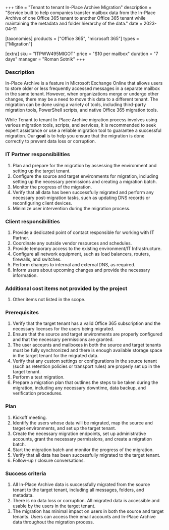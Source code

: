+++
title = "Tenant to tenant In-Place Archive Migration"
description = "Service built to help companies transfer mailbox data from the In-Place Archive of one Office 365 tenant to another Office 365 tenant while maintaining the metadata and folder hierarchy of the data."
date = 2023-04-11

[taxonomies]
products = ["Office 365", "microsoft 365"]
types = ["Migration"]

[extra]
sku = "ITPWW495MIGOT"
price = "$10 per mailbox"
duration = "7 days"
manager = "Roman Sotnik"
+++

### Description

In-Place Archive is a feature in Microsoft Exchange Online that allows users to store older or less frequently accessed messages in a separate mailbox in the same tenant. However, when organizations merge or undergo other changes, there may be a need to move this data to a different tenant. The migration can be done using a variety of tools, including third-party migration tools, PowerShell scripts, and native Office 365 migration tools. 

While Tenant to tenant In-Place Archive migration process involves using various migration tools, scripts, and services, it is recommended to seek expert assistance or use a reliable migration tool to guarantee a successful migration. Our **goal** is to help you ensure that the migration is done correctly to prevent data loss or corruption.

### IT Partner responsibilities 

1. Plan and prepare for the migration by assessing the environment and setting up the target tenant. 
2. Configure the source and target environments for migration, including setting up the necessary permissions and creating a migration batch. 
3. Monitor the progress of the migration. 
4. Verify that all data has been successfully migrated and perform any necessary post-migration tasks, such as updating DNS records or reconfiguring client devices. 
5. Minimize user intervention during the migration process. 

### Client responsibilities 

1. Provide a dedicated point of contact responsible for working with IT Partner. 
2. Coordinate any outside vendor resources and schedules. 
3. Provide temporary access to the existing environment/IT Infrastructure. 
4. Configure all network equipment, such as load balancers, routers, firewalls, and switches. 
5. Perform changes to internal and external DNS, as required. 
6. Inform users about upcoming changes and provide the necessary information. 

### Additional cost items not provided by the project  

1. Other items not listed in the scope.

### Prerequisites 

1. Verify that the target tenant has a valid Office 365 subscription and the necessary licenses for the users being migrated. 
2. Ensure that the source and target environments are properly configured and that the necessary permissions are granted.  
3. The user accounts and mailboxes in both the source and target tenants must be fully synchronized and there is enough available storage space in the target tenant for the migrated data. 
4. Verify that any custom settings or configurations in the source tenant (such as retention policies or transport rules) are properly set up in the target tenant. 
5. Perform a test migration. 
6. Prepare a migration plan that outlines the steps to be taken during the migration, including any necessary downtime, data backup, and verification procedures. 

### Plan

1. Kickoff meeting.
2. Identify the users whose data will be migrated, map the source and target environments, and set up the target tenant. 
3. Create the necessary migration endpoints, set up administrative accounts, grant the necessary permissions, and create a migration batch. 
4. Start the migration batch and monitor the progress of the migration.  
5. Verify that all data has been successfully migrated to the target tenant.  
6. Follow-up / closure conversations. 

### Success criteria 

1. All In-Place Archive data is successfully migrated from the source tenant to the target tenant, including all messages, folders, and metadata. 
2. There is no data loss or corruption. All migrated data is accessible and usable by the users in the target tenant. 
3. The migration has minimal impact on users in both the source and target tenants. Users can access their email accounts and In-Place Archive data throughout the migration process. 